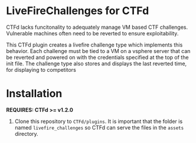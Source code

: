 # LiveFireChallenges for CTFd

CTFd lacks funcitonality to adequately manage VM based CTF challenges. Vulnerable machines often
need to be reverted to ensure exploitability.

This CTFd plugin creates a livefire challenge type which implements this
behavior. Each challenge must be tied to a VM on a vsphere server that can be
reverted and powered on with the credentials specified at the top of the init file.
The challenge type also stores and displays the last reverted time, for displaying to 
competitors

# Installation

**REQUIRES: CTFd >= v1.2.0**

1. Clone this repository to `CTFd/plugins`. It is important that the folder is
   named `livefire_challenges` so CTFd can serve the files in the `assets`
   directory.
